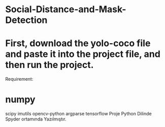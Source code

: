 # Social-Distance-and-Mask-Detection
# First, download the yolo-coco file and paste it into the project file, and then run the project.
Requirement:
# numpy
scipy
imutils
opencv-python
argparse
tensorflow
Proje Python Dilinde Spyder ortamında Yazılmıştır.
